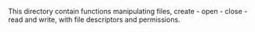 This directory contain functions manipulating files, create - open - close - read and write, with file descriptors and permissions.
